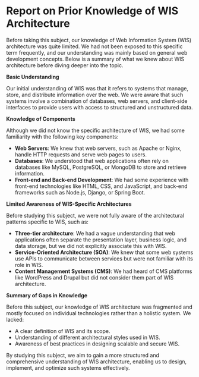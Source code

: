 # **Report on Prior Knowledge of WIS Architecture**

Before taking this subject, our knowledge of Web Information System (WIS) architecture was quite limited. We had not been exposed to this specific term frequently, and our understanding was mainly based on general web development concepts. Below is a summary of what we knew about WIS architecture before diving deeper into the topic.

**Basic Understanding**

Our initial understanding of WIS was that it refers to systems that manage, store, and distribute information over the web. We were aware that such systems involve a combination of databases, web servers, and client-side interfaces to provide users with access to structured and unstructured data.

**Knowledge of Components**

Although we did not know the specific architecture of WIS, we had some familiarity with the following key components:
- **Web Servers**: We knew that web servers, such as Apache or Nginx, handle HTTP requests and serve web pages to users.
- **Databases**: We understood that web applications often rely on databases like MySQL, PostgreSQL, or MongoDB to store and retrieve information.
- **Front-end and Back-end Development**: We had some experience with front-end technologies like HTML, CSS, and JavaScript, and back-end frameworks such as Node.js, Django, or Spring Boot.

**Limited Awareness of WIS-Specific Architectures**

Before studying this subject, we were not fully aware of the architectural patterns specific to WIS, such as:
- **Three-tier architecture**: We had a vague understanding that web applications often separate the presentation layer, business logic, and data storage, but we did not explicitly associate this with WIS.
- **Service-Oriented Architecture (SOA)**: We knew that some web systems use APIs to communicate between services but were not familiar with its role in WIS.
- **Content Management Systems (CMS)**: We had heard of CMS platforms like WordPress and Drupal but did not consider them part of WIS architecture.

**Summary of Gaps in Knowledge**

Before this subject, our knowledge of WIS architecture was fragmented and mostly focused on individual technologies rather than a holistic system. We lacked:
- A clear definition of WIS and its scope.
- Understanding of different architectural styles used in WIS.
- Awareness of best practices in designing scalable and secure WIS.

By studying this subject, we aim to gain a more structured and comprehensive understanding of WIS architecture, enabling us to design, implement, and optimize such systems effectively.


